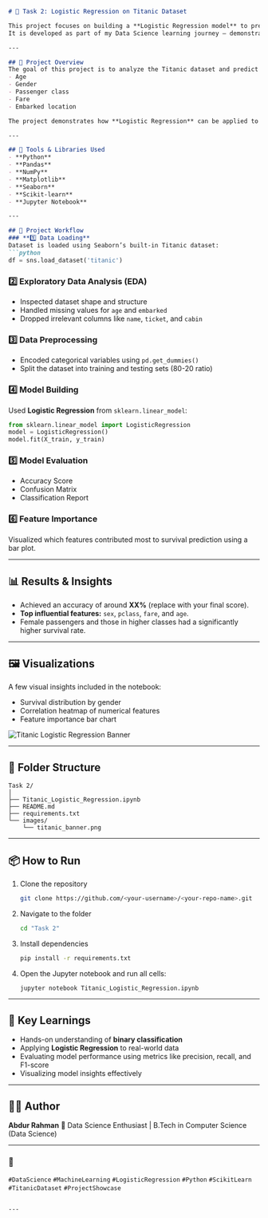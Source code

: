 ````markdown
# 🚢 Task 2: Logistic Regression on Titanic Dataset

This project focuses on building a **Logistic Regression model** to predict the survival of passengers aboard the **Titanic**.  
It is developed as part of my Data Science learning journey — demonstrating the complete **Machine Learning pipeline** from data preprocessing to model evaluation.

---

## 🧭 Project Overview
The goal of this project is to analyze the Titanic dataset and predict which passengers survived the disaster based on various features such as:
- Age  
- Gender  
- Passenger class  
- Fare  
- Embarked location  

The project demonstrates how **Logistic Regression** can be applied to a real-world binary classification problem.

---

## 🧰 Tools & Libraries Used
- **Python**
- **Pandas**
- **NumPy**
- **Matplotlib**
- **Seaborn**
- **Scikit-learn**
- **Jupyter Notebook**

---

## 🧩 Project Workflow
### **1️⃣ Data Loading**
Dataset is loaded using Seaborn’s built-in Titanic dataset:
```python
df = sns.load_dataset('titanic')
````

### **2️⃣ Exploratory Data Analysis (EDA)**

* Inspected dataset shape and structure
* Handled missing values for `age` and `embarked`
* Dropped irrelevant columns like `name`, `ticket`, and `cabin`

### **3️⃣ Data Preprocessing**

* Encoded categorical variables using `pd.get_dummies()`
* Split the dataset into training and testing sets (80-20 ratio)

### **4️⃣ Model Building**

Used **Logistic Regression** from `sklearn.linear_model`:

```python
from sklearn.linear_model import LogisticRegression
model = LogisticRegression()
model.fit(X_train, y_train)
```

### **5️⃣ Model Evaluation**

* Accuracy Score
* Confusion Matrix
* Classification Report

### **6️⃣ Feature Importance**

Visualized which features contributed most to survival prediction using a bar plot.

---

## 📊 Results & Insights

* Achieved an accuracy of around **XX%** (replace with your final score).
* **Top influential features:** `sex`, `pclass`, `fare`, and `age`.
* Female passengers and those in higher classes had a significantly higher survival rate.

---

## 🖼️ Visualizations

A few visual insights included in the notebook:

* Survival distribution by gender
* Correlation heatmap of numerical features
* Feature importance bar chart

![Titanic Logistic Regression Banner](images/titanic_banner.png)

---

## 📁 Folder Structure

```
Task 2/
│
├── Titanic_Logistic_Regression.ipynb
├── README.md
├── requirements.txt
└── images/
    └── titanic_banner.png
```

---

## 📦 How to Run

1. Clone the repository

   ```bash
   git clone https://github.com/<your-username>/<your-repo-name>.git
   ```
2. Navigate to the folder

   ```bash
   cd "Task 2"
   ```
3. Install dependencies

   ```bash
   pip install -r requirements.txt
   ```
4. Open the Jupyter notebook and run all cells:

   ```bash
   jupyter notebook Titanic_Logistic_Regression.ipynb
   ```

---

## 🌟 Key Learnings

* Hands-on understanding of **binary classification**
* Applying **Logistic Regression** to real-world data
* Evaluating model performance using metrics like precision, recall, and F1-score
* Visualizing model insights effectively

---

## 🧑‍💻 Author

**Abdur Rahman**
📍 Data Science Enthusiast | B.Tech in Computer Science (Data Science)


---

### 🔖 

`#DataScience` `#MachineLearning` `#LogisticRegression` `#Python` `#ScikitLearn` `#TitanicDataset` `#ProjectShowcase`

```

---


```

